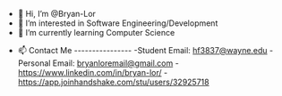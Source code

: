 - 👋 Hi, I’m @Bryan-Lor
- 👀 I’m interested in Software Engineering/Development
- 🌱 I’m currently learning Computer Science
<!---
- 💞️ I’m looking to collaborate on ...
--->

- 📫 Contact Me ----------------
-Student Email: hf3837@wayne.edu
-Personal Email: bryanloremail@gmail.com
-https://www.linkedin.com/in/bryan-lor/
-https://app.joinhandshake.com/stu/users/32925718

<!---
Bryan-Lor/Bryan-Lor is a ✨ special ✨ repository because its `README.md` (this file) appears on your GitHub profile.
You can click the Preview link to take a look at your changes.
--->
